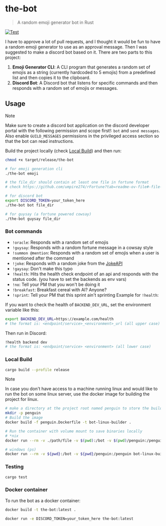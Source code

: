 # the-bot

> A random emoji generator bot in Rust


[![Test](https://github.com/ShawonAshraf/summoner-emoji-bot/actions/workflows/test.yml/badge.svg)](https://github.com/ShawonAshraf/summoner-emoji-bot/actions/workflows/test.yml)

I have to approve a lot of pull requests, and I thought it would be fun to have a random emoji generator to use as an
approval message. Then I was suggested to make a discord bot based on it. There are two parts to this project:

1. **Emoji Generator CLI**: A CLI program that generates a random set of emojis as a string (currently hardcoded to 5
   emojis) from a predefined list and then copies it to the
   clipboard.
2. **Discord Bot**: A Discord bot that listens for specific commands and then responds with a random set of emojis
   or messages.

## Usage

> [!NOTE]
> Make sure to create a discord bot application on the discord developer portal with the following permission and scope
> first!:
> `bot` and `send messages`. Also enable `GUILD_MESSAGES` permissions in the privileged access section so that the bot
> can read
> instructions.


Build the project locally (check [Local Build](#local-build)) and then run:

```bash
chmod +x target/release/the-bot

# for emoji generation cli
./the-bot emoji

# the file_dir should contain at least one file in fortune format
# check https://github.com/umpire274/rFortune?tab=readme-ov-file#-file-format

# for discord bot
export DISCORD_TOKEN=your_token_here
./the-bot bot file_dir

# for guysay (a fortune powered cowsay)
./the-bot guysay file_dir
```

### Bot commands

- `!oracle`: Responds with a random set of emojis
- `!guysay`: Responds with a random fortune message in a cowsay style
- `!summon @mention`: Responds with a random set of emojis when a user is mentioned after the command
- `!joke`: Responds with a random joke from the [JokeAPI](https://jokeapi.dev/)
- `!gaysay`: Don't make this typo
- `!health`: Hits the health check endpoint of an api and responds with the status code. (you have to set the backends
  as env vars)
- `!no`: Tell your PM that you won't be doing it
- `!breakfast`: Breakfast cereal with AI? Anyone?
- `!sprint`: Tell your PM that this sprint ain't sprinting
  Example for `!health`:

If you want to check the health of `BACKEND_DEV_URL`, set the environment variable like this:

```bash
export BACKEND_DEV_URL=https://example.com/health
# the format is: <endpoint/service>_<environment>_url (all upper case)
```

Then run in Discord:

```bash
!health backend dev
# the format is: <endpoint/service> <environment> (all lower case)
```

### Local Build

```bash
cargo build --profile release
```

> [!NOTE]
> In case you don't have access to a machine running linux and would like to run the bot on some linux server, use the
> docker image for building the project for linux.

```bash
# make a directory at the project root named penguin to store the build
mkdir -p penguin
# Build the image
docker build -f penguin.Dockerfile -t bot-linux-builder .

# Run the container with volume mount to save binaries locally
# *nix
docker run --rm -v ./path/file -v $(pwd):/bot -v $(pwd)/penguin:/penguin bot-linux-builder

# windows (ps)
docker run --rm -v ${pwd}:/bot -v ${pwd}/penguin:/penguin bot-linux-builder
```

### Testing

```bash
cargo test
```

### Docker container

To run the bot as a docker container:

```bash
docker build -t the-bot:latest .

docker run -e DISCORD_TOKEN=your_token_here the-bot:latest
```
